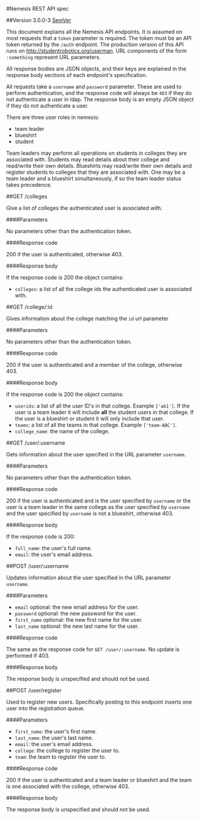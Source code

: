 #Nemesis REST API spec

##Version 3.0.0-3 [SemVer](http://semver.org/)

This document explains all the Nemesis API endpoints. It is assumed on most
requests that a `token` parameter is required. The token must be an API token
returned by the `/auth` endpoint. The production version of this API runs on
http://studentrobotics.org/userman. URL components of the form `:something`
represent URL parameters.

All response bodies are JSON objects, and their keys are explained in the
response body sections of each endpoint's specification.

All requests take a `username` and `password` parameter. These are used to
perform authentication, and the response code will always be `403` if they do
not authenticate a user in ldap. The response body is an empty JSON object if
they do not authenticate a user.

There are three user roles in nemesis:

* team leader
* blueshirt
* student

Team leaders may perform all operations on students in colleges they
are associated with. Students may read details about their college and
read/write their own details. Blueshirts may read/write their own details and
register students to colleges that they are associated with. One may be a team
leader and a blueshirt simultaneously, if so the team leader status takes
precedence.

##GET /colleges

Give a list of colleges the authenticated user is associated with.

####Parameters

No parameters other than the authentication token.

####Response code

200 if the user is authenticated, otherwise 403.

####Response body

If the response code is 200 the object contains:

* `colleges`: a list of all the college ids the authenticated user is associated
  with.


##GET /college/:id

Gives information about the college matching the `id` url parameter

####Parameters

No parameters other than the authentication token.

####Response code

200 if the user is authenticated and a member of the college, otherwise 403.

####Response body

If the response code is 200 the object contains:

* `userids`: a list of all the user ID's in that college. Example `['ab1']`.
             If the user is a team leader it will include **all** the student
             users in that college. If the user is a blueshirt or student it
             will only include that user.
* `teams`: a list of all the teams in that college. Example `['team-ABC']`.
* `college_name`: the name of the college.

##GET /user/:username

Gets information about the user specified in the URL parameter `username`.

####Parameters

No parameters other than the authentication token.

####Response code

200 if the user is authenticated and is the user specified by `username` or the
user is a team leader in the same college as the user specified by `username`
and the user specified by `username` is not a blueshirt, otherwise 403.

####Response body

If the response code is 200:

* `full_name`: the user's full name.
* `email`: the user's email address.


##POST /user/:username

Updates information about the user specified in the URL parameter `username`.

####Parameters

* `email` optional: the new email address for the user.
* `password` optional: the new password for the user.
* `first_name` optional: the new first name for the user.
* `last_name` optional: the new last name for the user.

####Response code

The same as the response code for `GET /user/:username`. No update is performed
if 403.

####Response body

The response body is unspecified and should not be used.


##POST /user/register

Used to register new users. Specifically posting to this endpoint inserts one
user into the registration queue.

####Parameters

* `first_name`: the user's first name.
* `last_name`: the user's last name.
* `email`: the user's email address.
* `college`: the college to register the user to.
* `team`: the team to register the user to.

####Response code

200 if the user is authenticated and a team leader or blueshirt and the team is
one associated with the college, otherwise 403.

####Response body

The response body is unspecified and should not be used.
